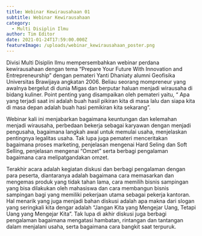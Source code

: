 ```yaml
---
title: Webinar Kewirausahaan 01
subtitle: Webinar Kewirausahaan
category:
  - Multi Disiplin Ilmu
author: Tim Editor
date: 2021-01-24T17:59:00.000Z
featureImage: /uploads/webinar_kewirausahaan_poster.png
---
```

Divisi Multi Disiplin Ilmu mempersembahkan webinar perdana kewirausahaan dengan tema “Prepare Your Future With Innovation and Entrepreneurship” dengan pemateri Yanti Dhaniaty alumni Geofisika Universitas Brawijaya angkatan 2006. Beliau seorang mompreneur yang awalnya bergelut di dunia Migas dan berputar haluan menjadi wirausaha di bidang kuliner. Point penting yang disampaikan oleh pemateri yaitu, “ Apa yang terjadi saat ini adalah buah hasil pikiran kita di masa lalu dan siapa kita di masa depan adalah buah hasi pemikiran kita sekarang”.

Webinar kali ini menjabarkan bagaimana keuntungan dan kelemahan menjadi wirausaha, perbedaan bekerja sebagai karyawan dengan menjadi pengusaha, bagaimana langkah awal untuk memulai usaha, menjelaskan pentingnya legalitas usaha. Tak lupa juga pemateri menceritakan bagaimana proses marketing, penjelasan mengenai Hard Seling dan Soft Selling, penjelasan mengenai “Omzet” serta berbagi pengalaman bagaimana cara melipatgandakan omzet.

Terakhir acara adalah kegiatan diskusi dan berbagi pengalaman dengan para peserta, diantaranya adalah bagaimana cara memasarkan dan  mengemas produk yang tidak tahan lama, cara memilih bisnis sampingan yang bisa dilakukan oleh mahasiswa dan cara membangun bisnis sampingan bagi yang memiliki pekerjaan utama sebagai pekerja kantoran.  Hal menarik yang juga menjadi bahan diskusi adalah apa makna dari slogan yang seringkali kita dengar adalah “Jangan Kita yang Mengejar Uang, Tetapi Uang yang Mengejar Kita”. Tak lupa di akhir diskusi juga berbagi pengalaman bagaimana mengatasi hambatan, rintangan dan tantangan dalam menjalani usaha, serta bagaimana cara bangkit saat terpuruk.